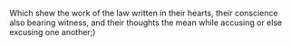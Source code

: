 Which shew the work of the law written in their hearts, their conscience also bearing witness, and their thoughts the mean while accusing or else excusing one another;)
